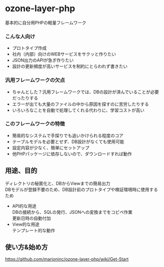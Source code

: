 # ozone-layer-php
基本的に自分用PHPの軽量フレームワーク  
### こんな人向け
* プロトタイプ作成
* 社内（内部）向けのWEBサービスをサクッと作りたい
* JSON出力のAPIが急ぎ作りたい
* 設計の更新頻度が高いサービスを制約にとらわれず書きたい
### 汎用フレームワークの欠点
* ちゃんとした？汎用フレームワークでは、DBの設計が済んでいることが必要だったりする  
* エラーが出ても大量のファイルの中から原因を探すのに苦労したりする
* いろいろなことを自動で処理してくれる代わりに、学習コストが高い
### このフレームワークの特徴
* 簡易的なシステムで手探りでも追いかけられる程度のコア
* テーブルモデルを必要とせず、DB設計がなくても使用可能
* 設定内容が少なく、簡単にセットアップ
* 他PHPパッケージに依存しないので、ダウンロードすれば動作
## 用途、目的
ディレクトリの秘匿化と、DBからViewまでの簡易出力  
DBモデルが登録不要のため、DB設計前のプロトタイプや検証環境時に使用するため  
* API的な用途  
DBの接続から、SQLの発行、JSONへの変換までをコピペ作業  
更新日時の自動付加
* View的な用途  
テンプレート的な動作
## 使い方&始め方
https://github.com/marioninc/ozone-layer-php/wiki/Get-Start
